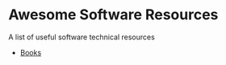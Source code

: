# Awesome Software Resources
A list of useful software technical resources


* [Books](books/index.md)
